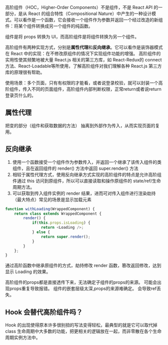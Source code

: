 
高阶组件（HOC，Higher-Order Components）不是组件，不是 React API 的一部分，是从 React 的组合特性（Compositional Nature）中产生的一种设计模式。可以看作是一个函数，它会接收一个组件作为参数并返回一个经过改造的新组件：将某个组件转换成另一个组件的纯函数。

组件是将 props 转换为 UI，而高阶组件是将组件转换为另一个组件。

高阶组件有两种实现方式，分别是**属性代理**和**反向继承**。它可以看作是装饰器模式在 React 中的实现：在不修改原组件的情况下实现组件功能的增强。
高阶组件的实用性使其频繁地被大量 React.js 相关的第三方库，如 React-Redux的 connect 方法、React-Loadable等所使用，了解高阶组件对我们理解各种 React.js 第三方库的原理很有帮助。

使用场景：多个页面，只有有权限的才能看，或者说登录校验，就可以封装一个高阶组件，传入不同的页面组件，高阶组件内部判断权限，正常return或者说return 登录页什么的。
## 属性代理

把变的部分（组件和获取数据的方法） 抽离到外部作为传入，从而实现页面的复用。


## 反向继承
1. 使用一个函数接受一个组件作为参数传入，并返回一个继承了该传入组件的类组件，且在返回组件的 render() 方法中返回 super.render() 方法
2. 相较于属性代理方式，使用反向继承方式实现的高阶组件的特点是允许高阶组件通过 this 访问到原组件，所以可以直接读取和操作原组件的 state/ref/生命周期方法。
3. 可以获取到传入组件实例的 render 结果，进而可对传入组件进行渲染劫持（最大特点）常见的场景是显示加载元素
```js
function withLoading(WrappedComponent) {
    return class extends WrappedComponent {
        render() {
            if(this.props.isLoading) {
                return <Loading />;
            } else {
                return super.render();
            }
        }
    };
}
```
通过高阶函数中继承原组件的方式，劫持修改 render 函数，篡改返回修改，达到显示 Loading 的效果。

高阶组件的props都是直接透传下来，无法确定子组件的props的来源。
可能会出现props重复导致报错。
组件的嵌套层级太深,props的来源难确定。
会导致ref丢失。









## Hook 会替代高阶组件吗？
Hook 的出现使得原本许多很别扭的写法变得轻松，最典型的就是它可以取代掉 class 生命周期中大多数的功能，把更相关的逻辑放在一起，而非零散在各个生命周期实例方法中。
